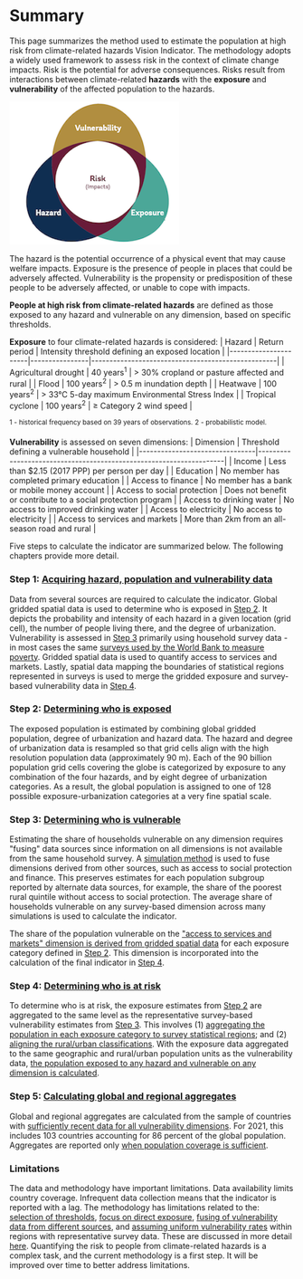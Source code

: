 # Summary

This page summarizes the method used to estimate the population at high risk from climate-related hazards Vision Indicator. The methodology adopts a widely used framework to assess risk in the context of climate change impacts. Risk is the potential for adverse consequences. Risks result from interactions between climate-related **hazards** with the **exposure** and **vulnerability** of the affected population to the hazards. 

![Framework](images/framework.png)

The hazard is the potential occurrence of a physical event that may cause welfare impacts. Exposure is the presence of people in places that could be adversely affected. Vulnerability is the propensity or predisposition of these people to be adversely affected, or unable to cope with impacts. 

**People at high risk from climate-related hazards** are defined as those exposed to any hazard and vulnerable on any dimension, based on specific thresholds. 

**Exposure** to four climate-related hazards is considered: 
| Hazard               | Return period  | Intensity threshold defining an exposed location |
|----------------------|----------------|---------------------------------------------------|
| Agricultural drought | 40 years<sup>1</sup>      | > 30% cropland or pasture affected and rural  |
| Flood                | 100 years<sup>2</sup>      | > 0.5 m inundation depth                          |
| Heatwave             | 100 years<sup>2</sup>      | > 33°C 5-day maximum Environmental Stress Index   |
| Tropical cyclone     | 100 years<sup>2</sup>      | ≥ Category 2 wind speed                           |

<sup>1 - historical frequency based on 39 years of observations.</sup>
<sup>2 - probabilistic model.</sup>

**Vulnerability** is assessed on seven dimensions:
| Dimension                      | Threshold defining a vulnerable household                         |
|--------------------------------|--------------------------------------------------------------------|
| Income                         | Less than $2.15 (2017 PPP) per person per day                      |
| Education                      | No member has completed primary education                          |
| Access to finance              | No member has a bank or mobile money account                                    |
| Access to social protection    | Does not benefit or contribute to a social protection program     |
| Access to drinking water       | No access to improved drinking water                               |
| Access to electricity          | No access to electricity                                           |
| Access to services and markets | More than 2km from an all-season road and rural                    |

Five steps to calculate the indicator are summarized below. The following chapters provide more detail.

### Step 1: [Acquiring hazard, population and vulnerability data](1_data)

Data from several sources are required to calculate the indicator. Global gridded spatial data is used to determine who is exposed in [Step 2](2_exposure). It depicts the probability and intensity of each hazard in a given location (grid cell), the number of people living there, and the degree of urbanization. Vulnerability is assessed in [Step 3](3_vulnerability) primarily using household survey data - in most cases the same [surveys used by the World Bank to measure poverty](https://datanalytics.worldbank.org/PIP-Methodology/acquiring.html#selection). Gridded spatial data is used to quantify access to services and markets. Lastly, spatial data mapping the boundaries of statistical regions represented in surveys is used to merge the gridded exposure and survey-based vulnerability data in [Step 4](4_risk).

### Step 2: [Determining who is exposed](2_exposure)

The exposed population is estimated by combining global gridded population, degree of urbanization and hazard data. The hazard and degree of urbanization data is resampled so that grid cells align with the high resolution population data (approximately 90 m). Each of the 90 billion population grid cells covering the globe is categorized by exposure to any combination of the four hazards, and by eight degree of urbanization categories. As a result, the global population is assigned to one of 128 possible exposure-urbanization categories at a very fine spatial scale. 

### Step 3: [Determining who is vulnerable](3_vulnerability)

Estimating the share of households vulnerable on any dimension requires "fusing" data sources since information on all dimensions is not available from the same household survey. A [simulation method]() is used to fuse dimensions derived from other sources, such as access to social protection and finance. This preserves estimates for each population subgroup reported by alternate data sources, for example, the share of the poorest rural quintile without access to social protection. The average share of households vulnerable on any survey-based dimension across many simulations is used to calculate the indicator. 

The share of the population vulnerable on the ["access to services and markets" dimension is derived from gridded spatial data]() for each exposure category defined in [Step 2](2_exposure). This dimension is incorporated into the calculation of the final indicator in [Step 4](4_risk).

### Step 4: [Determining who is at risk](4_risk)
To determine who is at risk, the exposure estimates from [Step 2](2_exposure) are aggregated to the same level as the representative survey-based vulnerability estimates from [Step 3](3_vulnerability). This involves (1) [aggregating the population in each exposure category to survey statistical regions](); and (2) [aligning the rural/urban classifications](). With the exposure data aggregated to the same geographic and rural/urban population units as the vulnerability data, [the population exposed to any hazard and vulnerable on any dimension is calculated]().

### Step 5: [Calculating global and regional aggregates](5_aggregates)
Global and regional aggregates are calculated from the sample of countries with [sufficiently recent data for all vulnerability dimensions](). For 2021, this includes 103 countries accounting for 86 percent of the global population. Aggregates are reported only [when population coverage is sufficient]().


### Limitations
The data and methodology have important limitations. Data availability limits country coverage. Infrequent data collection means that the indicator is reported with a lag. The methodology has limitations related to the: [selection of thresholds](), [focus on direct exposure](), [fusing of vulnerability data from different sources](), and [assuming uniform vulnerability rates]() within regions with representative survey data. These are discussed in more detail [here](limitations). Quantifying the risk to people from climate-related hazards is a complex task, and the current methodology is a first step. It will be improved over time to better address limitations.
